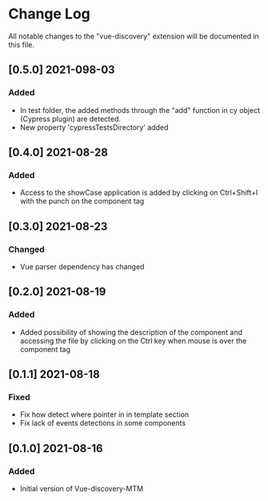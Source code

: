 # Change Log

All notable changes to the "vue-discovery" extension will be documented in this file.

## [0.5.0] 2021-098-03

### Added

-  In test folder, the added methods through the "add" function in cy object (Cypress plugin) are detected.
-  New property  'cypressTestsDirectory' added

## [0.4.0] 2021-08-28

### Added

-  Access to the showCase application is added by clicking on Ctrl+Shift+I with the punch on the component tag

## [0.3.0] 2021-08-23

### Changed

-  Vue parser dependency has changed

## [0.2.0] 2021-08-19

### Added

-   Added possibility of showing the description of the component and accessing the file by clicking on the Ctrl key when mouse is over the component tag

## [0.1.1] 2021-08-18

### Fixed

-   Fix how detect where pointer in in template section
-   Fix lack of events detections in some components

## [0.1.0] 2021-08-16

### Added

-   Initial version of Vue-discovery-MTM
